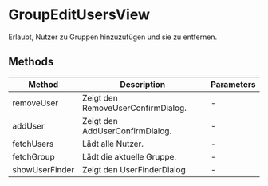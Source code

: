 # GroupEditUsersView

Erlaubt, Nutzer zu Gruppen hinzuzufügen und sie zu entfernen.

## Methods

<!-- @vuese:GroupEditUsersView:methods:start -->
|Method|Description|Parameters|
|---|---|---|
|removeUser|Zeigt den RemoveUserConfirmDialog.|-|
|addUser|Zeigt den AddUserConfirmDialog.|-|
|fetchUsers|Lädt alle Nutzer.|-|
|fetchGroup|Lädt die aktuelle Gruppe.|-|
|showUserFinder|Zeigt den UserFinderDialog|-|

<!-- @vuese:GroupEditUsersView:methods:end -->


